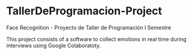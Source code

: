 # TallerDeProgramacion-Project
Face Recognition - Proyecto de Taller de Programación I Semestre

This project consists of a software to collect emotions in real time during interviews using Google Colaboratoty.
